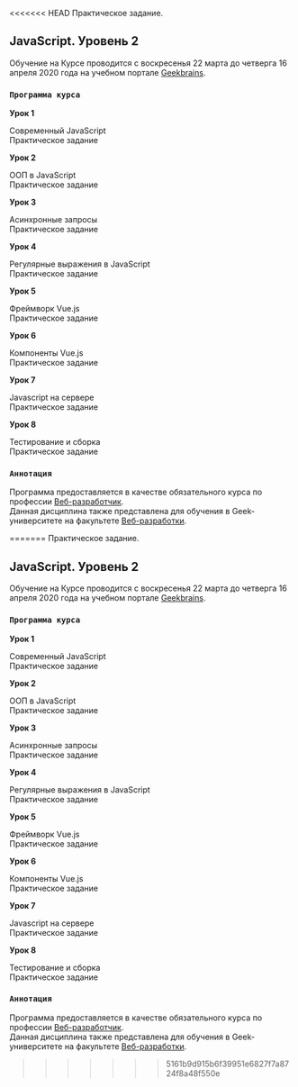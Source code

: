 <<<<<<< HEAD
Практическое задание.

## JavaScript. Уровень 2

Обучение на Курсе проводится с воскресенья 22 марта до четверга 16 апреля 2020 года на учебном портале [Geekbrains](https://geekbrains.ru/).

### `Программа курса`


**Урок 1**

Современный JavaScript<br />
Практическое задание

**Урок 2**

ООП в JavaScript<br />
Практическое задание

**Урок 3**

Асинхронные запросы<br />
Практическое задание

**Урок 4**

Регулярные выражения в JavaScript<br />
Практическое задание

**Урок 5**

Фреймворк Vue.js<br />
Практическое задание

**Урок 6**

Компоненты Vue.js<br />
Практическое задание

**Урок 7**

Javascript на сервере<br />
Практическое задание

**Урок 8**

Тестирование и сборка<br />
Практическое задание

### `Аннотация`

Программа предоставляется в качестве обязательного курса по профессии [Веб-разработчик](https://geekbrains.ru/professions/web_developer/). <br />
Данная дисциплина также представлена для обучения в Geek-университете на факультете [Веб-разработки](https://geekbrains.ru/geek_university/web/).

=======
Практическое задание.

## JavaScript. Уровень 2

Обучение на Курсе проводится с воскресенья 22 марта до четверга 16 апреля 2020 года на учебном портале [Geekbrains](https://geekbrains.ru/).

### `Программа курса`


**Урок 1**

Современный JavaScript<br />
Практическое задание

**Урок 2**

ООП в JavaScript<br />
Практическое задание

**Урок 3**

Асинхронные запросы<br />
Практическое задание

**Урок 4**

Регулярные выражения в JavaScript<br />
Практическое задание

**Урок 5**

Фреймворк Vue.js<br />
Практическое задание

**Урок 6**

Компоненты Vue.js<br />
Практическое задание

**Урок 7**

Javascript на сервере<br />
Практическое задание

**Урок 8**

Тестирование и сборка<br />
Практическое задание

### `Аннотация`

Программа предоставляется в качестве обязательного курса по профессии [Веб-разработчик](https://geekbrains.ru/professions/web_developer/). <br />
Данная дисциплина также представлена для обучения в Geek-университете на факультете [Веб-разработки](https://geekbrains.ru/geek_university/web/).

>>>>>>> 5161b9d915b6f39951e6827f7a8724f8a48f550e
